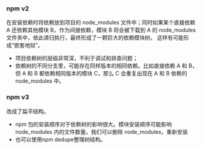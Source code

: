 ### npm v2 
在安装依赖时将依赖放到项目的 node_modules 文件中；同时如果某个直接依赖 A 还依赖其他模块 B，作为间接依赖，模块 B 将会被下载到 A 的 node_modules 文件夹中，依此递归执行，最终形成了一颗巨大的依赖模块树。
这样有可能形成“嵌套地狱”。

+ 项目依赖树的层级非常深，不利于调试和排查问题；
+ 依赖树的不同分支里，可能存在同样版本的相同依赖。比如直接依赖 A 和 B，但 A 和 B 都依赖相同版本的模块 C，那么 C 会重复出现在 A 和 B 依赖的 node_modules 中。

### npm v3
改成了扁平结构。

+ npm 包的安装顺序对于依赖树的影响很大。模块安装顺序可能影响 node_modules 内的文件数量。我们可以删除 node_modules，重新安装
+ 也可以使用npm dedupe整理树结构。